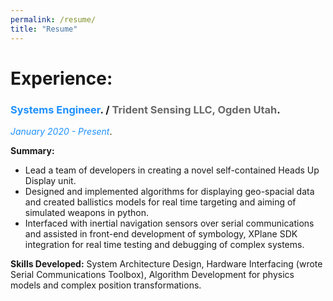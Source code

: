 ```yaml
---
permalink: /resume/
title: "Resume"
---
```



# Experience:

### <span style="color:DodgerBlue">Systems Engineer</span>. / <span style="color:DimGray">Trident Sensing LLC, Ogden Utah</span>.
<span style="color:DodgerBlue">*January 2020 - Present*</span>.

**Summary:** 
- Lead a team of developers in creating a novel self-contained Heads Up Display unit. 
- Designed and implemented algorithms for displaying geo-spacial data and created ballistics models for real time targeting and aiming of simulated weapons in python. 
- Interfaced with inertial navigation sensors over serial communications and assisted in front-end development of symbology, XPlane SDK integration for real time testing and debugging of complex systems.

**Skills Developed:** System Architecture Design, Hardware Interfacing (wrote Serial Communications Toolbox), Algorithm Development for physics models and complex position transformations.
